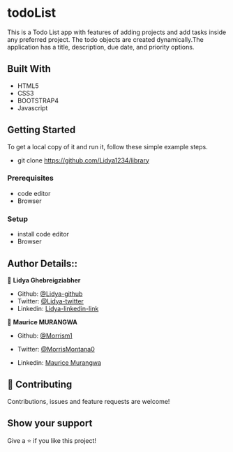 # todoList
This is a Todo List app with features of adding projects and add tasks inside any preferred project. The todo objects are created dynamically.The application  has a title, description, due date, and priority options.


## Built With

- HTML5
- CSS3
- BOOTSTRAP4
- Javascript



## Getting Started

To get a local copy of it and run it, follow these simple example steps.
-  git clone https://github.com/Lidya1234/library
### Prerequisites

- code editor
- Browser


### Setup

- install code editor
- Browser


## Author Details::

👤 **Lidya Ghebreigziabher**

- Github: [@Lidya-github ](https://github.com/Lidya1234)
- Twitter: [@Lidya-twitter](https://twitter.com/Lidya42676629)
- Linkedin: [Lidya-linkedin-link](https://www.linkedin.com/in/lidya-ghebreigziabher-4a94391aa/)


👤 **Maurice MURANGWA**

* Github: [@Morrism1](https://github.com/Morrism1)

* Twitter: [@MorrisMontana0](https://twitter.com/MurangwaMorris)

* Linkedin: [Maurice Murangwa](https://www.linkedin.com/in/mauricemurangwa/)  






## 🤝 Contributing

Contributions, issues and feature requests are welcome!



## Show your support

Give a ⭐️ if you like this project!






